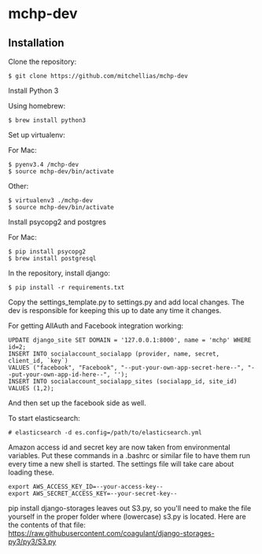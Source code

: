 mchp-dev
========

Installation
------------

Clone the repository:
```
$ git clone https://github.com/mitchellias/mchp-dev
```
Install Python 3

Using homebrew:
```
$ brew install python3
```
Set up virtualenv: 

For Mac:
```
$ pyenv3.4 /mchp-dev
$ source mchp-dev/bin/activate
```
Other:
```
$ virtualenv3 ./mchp-dev
$ source mchp-dev/bin/activate
```
Install psycopg2 and postgres

For Mac:
```
$ pip install psycopg2
$ brew install postgresql
```
In the repository, install django:
```
$ pip install -r requirements.txt
```
Copy the settings_template.py to settings.py and add local changes. The dev is responsible for keeping this up to date any time it changes.

For getting AllAuth and Facebook integration working:
```
UPDATE django_site SET DOMAIN = '127.0.0.1:8000', name = 'mchp' WHERE id=2;
INSERT INTO socialaccount_socialapp (provider, name, secret, client_id, `key`)
VALUES ("facebook", "Facebook", "--put-your-own-app-secret-here--", "--put-your-own-app-id-here--", '');
INSERT INTO socialaccount_socialapp_sites (socialapp_id, site_id) VALUES (1,2);
```
And then set up the facebook side as well.

To start elasticsearch:
```
# elasticsearch -d es.config=/path/to/elasticsearch.yml
```

Amazon access id and secret key are now taken from environmental variables. Put these commands in a .bashrc or similar file to have them run every time a new shell is started. The settings file will take care about loading these.
```
export AWS_ACCESS_KEY_ID=--your-access-key--
export AWS_SECRET_ACCESS_KEY=--your-secret-key--
```

pip install django-storages leaves out S3.py, so you'll need to make the file yourself in the proper folder where (lowercase) s3.py is located. Here are the contents of that file: https://raw.githubusercontent.com/coagulant/django-storages-py3/py3/S3.py
```
